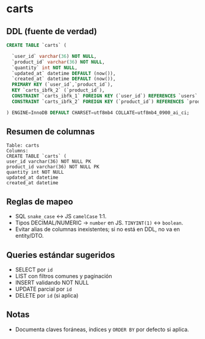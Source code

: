 # carts

## DDL (fuente de verdad)
```sql
CREATE TABLE `carts` (

  `user_id` varchar(36) NOT NULL,
  `product_id` varchar(36) NOT NULL,
  `quantity` int NOT NULL,
  `updated_at` datetime DEFAULT (now()),
  `created_at` datetime DEFAULT (now()),
  PRIMARY KEY (`user_id`,`product_id`),
  KEY `carts_ibfk_2` (`product_id`),
  CONSTRAINT `carts_ibfk_1` FOREIGN KEY (`user_id`) REFERENCES `users` (`id`),
  CONSTRAINT `carts_ibfk_2` FOREIGN KEY (`product_id`) REFERENCES `products` (`id`)

) ENGINE=InnoDB DEFAULT CHARSET=utf8mb4 COLLATE=utf8mb4_0900_ai_ci;
```

## Resumen de columnas
```
Table: carts
Columns:
CREATE TABLE `carts` (
user_id varchar(36) NOT NULL PK
product_id varchar(36) NOT NULL PK
quantity int NOT NULL
updated_at datetime
created_at datetime
```

## Reglas de mapeo
- SQL `snake_case` ↔ JS `camelCase` 1:1.
- Tipos DECIMAL/NUMERIC → `number` en JS. `TINYINT(1)` ↔ `boolean`.
- Evitar alias de columnas inexistentes; si no está en DDL, no va en entity/DTO.

## Queries estándar sugeridos
- SELECT por `id`
- LIST con filtros comunes y paginación
- INSERT validando NOT NULL
- UPDATE parcial por `id`
- DELETE por `id` (si aplica)

## Notas
- Documenta claves foráneas, índices y `ORDER BY` por defecto si aplica.

